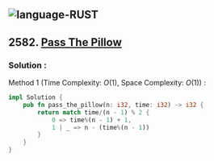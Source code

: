 ![language-RUST](https://img.shields.io/badge/RUST-8d4004?style=for-the-badge&logo=RUST)
---

## 2582. [Pass The Pillow](https://leetcode.com/problems/pass-the-pillow)

### Solution :

Method 1 (Time Complexity: $O(1)$, Space Complexity: $O(1)$) :
```Rust
impl Solution {
    pub fn pass_the_pillow(n: i32, time: i32) -> i32 {
        return match time/(n - 1) % 2 {
            0 => time%(n - 1) + 1,
            1 | _ => n - (time%(n - 1))
        }
    }
}
```

